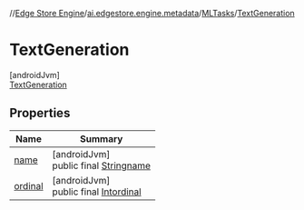 //[Edge Store Engine](../../../../index.md)/[ai.edgestore.engine.metadata](../../index.md)/[MLTasks](../index.md)/[TextGeneration](index.md)

# TextGeneration

[androidJvm]\
[TextGeneration](index.md)

## Properties

| Name | Summary |
|---|---|
| [name](../../-model-source/-edge-store/index.md#-372974862%2FProperties%2F-89531115) | [androidJvm]<br>public final [String](https://kotlinlang.org/api/latest/jvm/stdlib/kotlin/-string/index.html)[name](../../-model-source/-edge-store/index.md#-372974862%2FProperties%2F-89531115) |
| [ordinal](../../-model-source/-edge-store/index.md#-739389684%2FProperties%2F-89531115) | [androidJvm]<br>public final [Int](https://kotlinlang.org/api/latest/jvm/stdlib/kotlin/-int/index.html)[ordinal](../../-model-source/-edge-store/index.md#-739389684%2FProperties%2F-89531115) |
